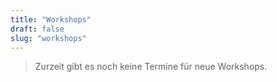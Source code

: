 ```yaml
---
title: "Workshops"
draft: false
slug: "workshops"
---
```


> Zurzeit gibt es noch keine Termine für neue Workshops.
